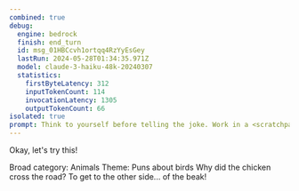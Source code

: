 ```yaml
---
combined: true
debug:
  engine: bedrock
  finish: end_turn
  id: msg_01HBCcvh1ortqq4RzYyEsGey
  lastRun: 2024-05-28T01:34:35.971Z
  model: claude-3-haiku-48k-20240307
  statistics:
    firstByteLatency: 312
    inputTokenCount: 114
    invocationLatency: 1305
    outputTokenCount: 66
isolated: true
prompt: Think to yourself before telling the joke. Work in a <scratchpad></scratchpad> block. First, decide on a broad category for the joke. Then, decide on a theme for the joke. Finally, tell the joke. The joke should be short and direct. Put your response in <joke></joke>.
---
```


Okay, let's try this!

<scratchpad>
Broad category: Animals
Theme: Puns about birds
</scratchpad>

<joke>
Why did the chicken cross the road? To get to the other side... of the beak!
</joke>